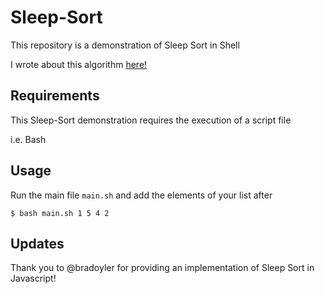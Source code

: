 # Sleep-Sort
This repository is a demonstration of Sleep Sort in Shell

I wrote about this algorithm [here!](https://dev.to/sishaarrao/sleep-sort-where-theory-meets-sobering-reality-b3m)

## Requirements

This Sleep-Sort demonstration requires the execution of a script file

i.e. Bash

## Usage

Run the main file ``main.sh`` and add the elements of your list after

``
$ bash main.sh 1 5 4 2
``


## Updates

Thank you to @bradoyler for providing an implementation of Sleep Sort in Javascript!